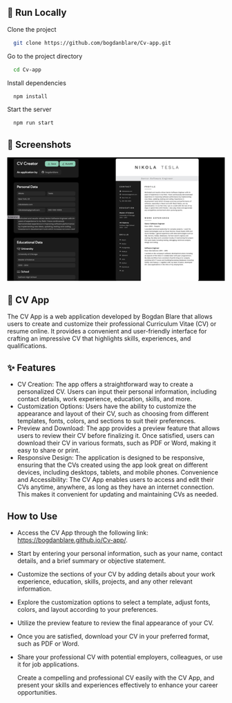 ## 🔧 Run Locally

Clone the project

```bash
  git clone https://github.com/bogdanblare/Cv-app.git
```

Go to the project directory

```bash
  cd Cv-app
```

Install dependencies

```bash
  npm install
```

Start the server

```bash
  npm run start
```


## 📸 Screenshots

![App Screenshot](https://github.com/bogdanblare/Cv-app/blob/master/Screenshot.png?raw=true)

## 📱 CV App

The CV App is a web application developed by Bogdan Blare that allows users to create and customize their professional Curriculum Vitae (CV) or resume online. It provides a convenient and user-friendly interface for crafting an impressive CV that highlights skills, experiences, and qualifications.

## ✨ Features

- CV Creation: The app offers a straightforward way to create a personalized CV. Users can input their personal information, including contact details, work experience, education, skills, and more.
- Customization Options: Users have the ability to customize the appearance and layout of their CV, such as choosing from different templates, fonts, colors, and  sections to suit their preferences.
- Preview and Download: The app provides a preview feature that allows users to review their CV before finalizing it. Once satisfied, users can download their CV in various formats, such as PDF or Word, making it easy to share or print.
- Responsive Design: The application is designed to be responsive, ensuring that the CVs created using the app look great on different devices, including desktops, tablets, and mobile phones.
Convenience and Accessibility: The CV App enables users to access and edit their CVs anytime, anywhere, as long as they have an internet connection. This makes it convenient for updating and maintaining CVs as needed.

## How to Use

- Access the CV App through the following link: https://bogdanblare.github.io/Cv-app/.
- Start by entering your personal information, such as your name, contact details, and a brief summary or objective statement.
- Customize the sections of your CV by adding details about your work experience, education, skills, projects, and any other relevant information.
- Explore the customization options to select a template, adjust fonts, colors, and layout according to your preferences.
- Utilize the preview feature to review the final appearance of your CV.
- Once you are satisfied, download your CV in your preferred format, such as PDF or Word.
- Share your professional CV with potential employers, colleagues, or use it for job applications.

  Create a compelling and professional CV easily with the CV App, and present your skills and experiences effectively to enhance your career opportunities.
